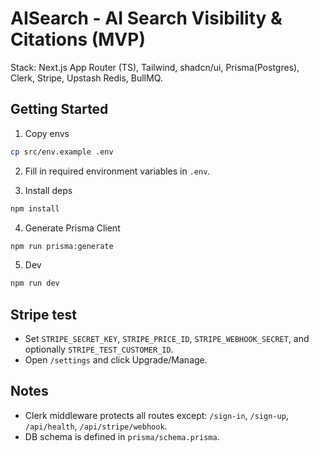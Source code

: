 # AISearch - AI Search Visibility & Citations (MVP)

Stack: Next.js App Router (TS), Tailwind, shadcn/ui, Prisma(Postgres), Clerk, Stripe, Upstash Redis, BullMQ.

## Getting Started

1) Copy envs

```bash
cp src/env.example .env
```

2) Fill in required environment variables in `.env`.

3) Install deps

```bash
npm install
```

4) Generate Prisma Client

```bash
npm run prisma:generate
```

5) Dev

```bash
npm run dev
```

## Stripe test
- Set `STRIPE_SECRET_KEY`, `STRIPE_PRICE_ID`, `STRIPE_WEBHOOK_SECRET`, and optionally `STRIPE_TEST_CUSTOMER_ID`.
- Open `/settings` and click Upgrade/Manage.

## Notes
- Clerk middleware protects all routes except: `/sign-in`, `/sign-up`, `/api/health`, `/api/stripe/webhook`.
- DB schema is defined in `prisma/schema.prisma`.
